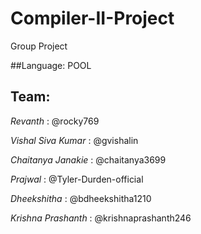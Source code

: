 # Compiler-II-Project
Group Project

##Language: POOL

## Team: 

_Revanth_  : @rocky769

_Vishal Siva Kumar_  : @gvishalin

_Chaitanya Janakie_  : @chaitanya3699

_Prajwal_ : @Tyler-Durden-official

_Dheekshitha_ : @bdheekshitha1210

_Krishna Prashanth_ : @krishnaprashanth246

